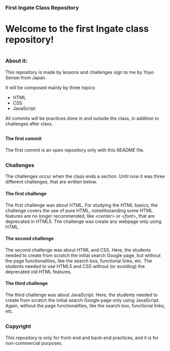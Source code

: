### First Ingate Class Repository
##

# Welcome to the first Ingate class repository!
#

### About it:

This repository is made by lessons and challenges sign to me by Yoyo Sensei from Japan.

It will be composed mainly by three topics:

- HTML
- CSS
- JavaScript

All commits will be practices done in and outside the class, in addition to challenges after class.
##

#### The first commit

The first commit is an open repository only with this _README_ file.
##

### Challenges

The challenges occur when the class ends a section. Until now it was three different challenges, that are written below.

#### The first challenge

The first challenge was about HTML. For studying the HTML basics, the challenge covers the use of pure HTML, notwithstanding some HTML features are no longer recommended, like _&lt;center&gt;_ or _&lt;font&gt;_, that are deprecated in HTML5. The challenge was create any webpage only using HTML.

#### The second challenge

The second challenge was about HTML and CSS. Here, the students needed to create from scratch the initial search Google page, but without the page functionalities, like the search box, functional links, etc. The students needed to use HTML5 and CSS without (or avoiding) the deprecated old HTML features.

#### The third challenge

The third challenge was about JavaScript. Here, the students needed to create from scratch the initial search Google page only using JavaScript. Again, without the page functionalities, like the search box, functional links, etc.
##

### Copyright

This repository is only for front-end and back-end practices, and it is for non-commercial purposes.